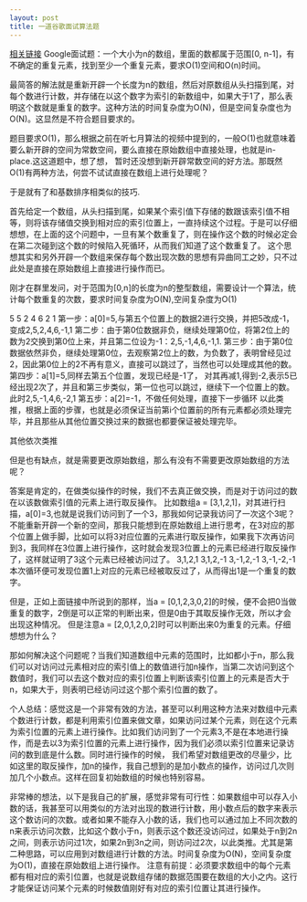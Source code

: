 ```yaml
---
layout: post
title: 一道谷歌面试算法题
---
```

[相关链接](http://blog.csdn.net/morewindows/article/details/8212446)
Google面试题：一个大小为n的数组，里面的数都属于范围[0, n-1]，有不确定的重复元素，找到至少一个重复元素，要求O(1)空间和O(n)时间。

最简答的解法就是重新开辟一个长度为n的数组，然后对原数组从头扫描到尾，对每个数进行计数，并存储在以这个数字为索引的新数组中，如果大于1了，那么表明这个数就是重复的数字。这种方法的时间复杂度为O(N)，但是空间复杂度也为O(N)。这显然是不符合题目要求的。

题目要求O(1)，那么根据之前在听七月算法的视频中提到的，一般O(1)也就意味着要么新开辟的空间为常数空间，要么直接在原始数组中直接处理，也就是in-place.这这道题中，想了想， 暂时还没想到新开辟常数空间的好方法。那既然O(1)有两种方法，何尝不试试直接在数组上进行处理呢？

于是就有了和基数排序相类似的技巧.

首先给定一个数组，从头扫描到尾，如果某个索引值下存储的数跟该索引值不相等，则将该存储值交换到相对应的索引位置上，一直持续这个过程。于是可以仔细想想，在上面的这个问题中，一旦有某个数重复了，则在操作这个数的时候必定会在第二次碰到这个数的时候陷入死循环，从而我们知道了这个数重复了。
这个思想其实和另外开辟一个数组来保存每个数出现次数的思想有异曲同工之妙，只不过此处是直接在原始数组上直接进行操作而已。

刚才在群里发问，对于范围为[0,n]的长度为n的整型数组，需要设计一个算法，统计每个数重复的次数，要求时间复杂度为O(N),空间复杂度为O(1)

5 5 2 4 6 2 1
第一步：a[0]=5,与第五个位置上的数据2进行交换，并把5改成-1，变成2,5,2,4,6,-1,1
第二步：由于第0位数据非负，继续处理第0位，将第2位上的数为2交换到第0位上来，并且第二位设为-1：2,5,-1,4,6,-1,1.
第三步：由于第0位数据依然非负，继续处理第0位，去观察第2位上的数，为负数了，表明曾经见过2，因此第0位上的2不再有意义，直接可以跳过了，当然也可以处理成其他的数。
第四步：a[1]=5,同样去第五个位置，发现已经是-1了， 对其再减1,得到-2,表示5已经出现2次了，并且和第三步类似，第一位也可以跳过，继续下一个位置上的数。此时2,5,-1,4,6,-2,1
第五步：a[2]=-1，不做任何处理，直接下一步循环
以此类推，根据上面的步骤，也就是必须保证当前第i个位置前的所有元素都必须处理完毕，并且那些从其他位置交换过来的数据也都要保证被处理完毕。

其他依次类推

但是也有缺点，就是需要更改原始数组，那么有没有不需要更改原始数组的方法呢？

答案是肯定的，在做类似操作的时候，我们不去真正做交换，而是对于访问过的数在以该数做索引值的元素上进行取反操作。
比如数组a = [3,1,2,1]，对其进行扫描，a[0]=3,也就是说我们访问到了一个3，那我如何记录我访问了一次这个3呢？不能重新开辟一个新的空间，那我只能想到在原始数组上进行思考，在3对应的那个位置上做手脚，比如可以将3对应位置的元素进行取反操作，如果我下次再访问到3，我同样在3位置上进行操作，这时就会发现3位置上的元素已经进行取反操作了，这样就证明了3这个元素已经被访问过了。
	3,1,2,1
	3,1,2,-1
	3,-1,2,-1
	3,-1,-2,-1
	本次循环便可发现位置1上对应的元素已经被取反过了，从而得出1是一个重复的数字。
	
但是，正如上面链接中所说到的那样，当a = [0,1,2,3,0,2]的时候，便不会把0当做重复的数字，2倒是可以正常的判断出来，但是0由于其取反操作无效，所以才会出现这种情况。
但是注意a = [2,0,1,2,0,2]时可以判断出来0为重复的元素。仔细想想为什么？

那如何解决这个问题呢？当我们知道数组中元素的范围时，比如都小于n，那么我们可以对访问过元素相对应的索引值上的数值进行加n操作，当第二次访问到这个数值时，我们可以去这个数对应的索引位置上判断该索引位置上的元素是否大于n，如果大于，则表明已经访问过这个那个索引位置的数了。

个人总结：感觉这是一个非常有效的方法，甚至可以利用这种方法来对数组中元素个数进行计数，都是利用索引位置来做文章，如果访问过某个元素，则在这个元素为索引位置的元素上进行操作。比如我们访问到了一个元素3,不是在本地进行操作，而是去以3为索引位置的元素上进行操作，因为我们必须以索引位置来记录访问的数到底是什么数。同时进行操作的时候， 我们希望对数组更改的尽量少，比如这里的取反操作，加n的操作，我自己想到的是加小数点的操作，访问过几次则加几个小数点。这样在回复初始数组的时候也特别容易。

非常棒的想法，以下是我自己的扩展，感觉非常有可行性：如果数组中可以存入小数的话，我甚至可以用类似的方法对出现的数进行计数，用小数点后的数字来表示这个数访问的次数。或者如果不能存入小数的话，我们也可以通过加上不同次数的n来表示访问次数，比如这个数小于n，则表示这个数还没访问过，如果处于n到2n之间，则表示访问过1次，如果2n到3n之间，则访问过2次，以此类推。尤其是第二种思路，可以应用到对数组进行计数的方法。时间复杂度为O(N)，空间复杂度为O(1)，直接在原始数组上进行操作。
注意有前提：必须要求数组中的每个元素都有相对应的索引位置，也就是说数组存储的数据范围要在数组的大小之内。这行才能保证访问某个元素的时候数值刚好有对应的索引位置让其进行操作。